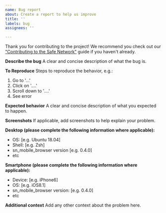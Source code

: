 ```yaml
---
name: Bug report
about: Create a report to help us improve
title: ''
labels: bug
assignees: ''

---
```


Thank you for contributing to the project!
We recommend you check out our ["Contributing to the Safe Network"](https://github.com/maidsafe/QA/blob/master/CONTRIBUTING.md) guide if you haven't already.

**Describe the bug**
A clear and concise description of what the bug is.

**To Reproduce**
Steps to reproduce the behavior, e.g.:
1. Go to '...'
2. Click on '....'
3. Scroll down to '....'
4. See error

**Expected behavior**
A clear and concise description of what you expected to happen.

**Screenshots**
If applicable, add screenshots to help explain your problem.

**Desktop (please complete the following information where applicable):**
 - OS: [e.g. Ubuntu 18.04]
 - Shell: [e.g. Zsh]
 - sn_mobile_browser version [e.g. 0.4.0]
 - etc

**Smartphone (please complete the following information where applicable):**
 - Device: [e.g. iPhone6]
 - OS: [e.g. iOS8.1]
 - sn_mobile_browser version: [e.g. 0.4.0]
 - etc

**Additional context**
Add any other context about the problem here.
